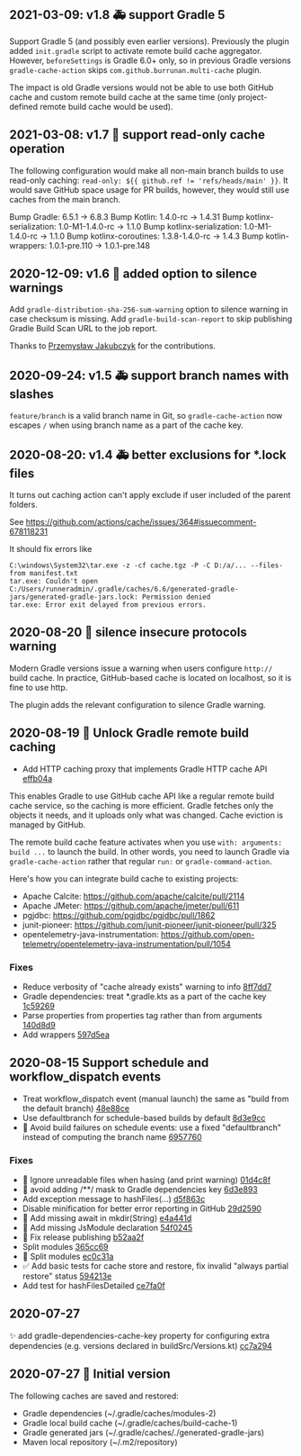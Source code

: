 ## 2021-03-09: v1.8 🚑 support Gradle 5

Support Gradle 5 (and possibly even earlier versions).
Previously the plugin added `init.gradle` script to activate remote build cache aggregator.
However, `beforeSettings` is Gradle 6.0+ only, so in previous Gradle versions
`gradle-cache-action` skips `com.github.burrunan.multi-cache` plugin.

The impact is old Gradle versions would not be able to use both GitHub cache and
custom remote build cache at the same time (only project-defined remote build cache would be used).

## 2021-03-08: v1.7 🚀 support read-only cache operation

The following configuration would make all non-main branch builds to use read-only caching:
`read-only: ${{ github.ref != 'refs/heads/main' }}`.
It would save GitHub space usage for PR builds, however, they would still use
caches from the main branch.

Bump Gradle: 6.5.1 -> 6.8.3
Bump Kotlin: 1.4.0-rc -> 1.4.31
Bump kotlinx-serialization: 1.0-M1-1.4.0-rc -> 1.1.0
Bump kotlinx-serialization: 1.0-M1-1.4.0-rc -> 1.1.0
Bump kotlinx-coroutines: 1.3.8-1.4.0-rc -> 1.4.3
Bump kotlin-wrappers: 1.0.1-pre.110 -> 1.0.1-pre.148

## 2020-12-09: v1.6 🚀 added option to silence warnings

Add `gradle-distribution-sha-256-sum-warning` option to silence warning in case checksum is missing.
Add `gradle-build-scan-report` to skip publishing Gradle Build Scan URL to the job report.

Thanks to [Przemysław Jakubczyk](https://github.com/pjakubczyk) for the contributions.

## 2020-09-24: v1.5 🚑 support branch names with slashes

`feature/branch` is a valid branch name in Git, so `gradle-cache-action` now escapes `/` when
using branch name as a part of the cache key.

## 2020-08-20: v1.4 🚑 better exclusions for *.lock files

It turns out caching action can't apply exclude if user included of the parent folders.

See https://github.com/actions/cache/issues/364#issuecomment-678118231

It should fix errors like

```
C:\windows\System32\tar.exe -z -cf cache.tgz -P -C D:/a/... --files-from manifest.txt
tar.exe: Couldn't open C:/Users/runneradmin/.gradle/caches/6.6/generated-gradle-jars/generated-gradle-jars.lock: Permission denied
tar.exe: Error exit delayed from previous errors.
```

## 2020-08-20 🙈 silence insecure protocols warning

Modern Gradle versions issue a warning when users configure `http://` build cache.
In practice, GitHub-based cache is located on localhost, so it is fine to use http.

The plugin adds the relevant configuration to silence Gradle warning.

## 2020-08-19 🚀 Unlock Gradle remote build caching

* Add HTTP caching proxy that implements Gradle HTTP cache API [effb04a](https://github.com/burrunan/gradle-cache-action/commit/effb04a)

This enables Gradle to use GitHub cache API like a regular remote build cache service,
so the caching is more efficient. Gradle fetches only the objects it needs,
and it uploads only what was changed. Cache eviction is managed by GitHub.

The remote build cache feature activates when you use `with: arguments: build ...`
to launch the build. In other words, you need to launch Gradle via `gradle-cache-action`
rather that regular `run:` or `gradle-command-action`.

Here's how you can integrate build cache to existing projects:

* Apache Calcite: https://github.com/apache/calcite/pull/2114
* Apache JMeter: https://github.com/apache/jmeter/pull/611
* pgjdbc: https://github.com/pgjdbc/pgjdbc/pull/1862
* junit-pioneer: https://github.com/junit-pioneer/junit-pioneer/pull/325
* opentelemetry-java-instrumentation: https://github.com/open-telemetry/opentelemetry-java-instrumentation/pull/1054

### Fixes

* Reduce verbosity of "cache already exists" warning to info [8ff7dd7](https://github.com/burrunan/gradle-cache-action/commit/8ff7dd7)
* Gradle dependencies: treat *.gradle.kts as a part of the cache key [1c59269](https://github.com/burrunan/gradle-cache-action/commit/1c59269)
* Parse properties from properties tag rather than from arguments [140d8d9](https://github.com/burrunan/gradle-cache-action/commit/140d8d9)
* Add wrappers [597d5ea](https://github.com/burrunan/gradle-cache-action/commit/597d5ea)

## 2020-08-15 Support schedule and workflow_dispatch events

* Treat workflow_dispatch event (manual launch) the same as "build from the default branch) [48e88ce](https://github.com/burrunan/gradle-cache-action/commit/48e88ce)
* Use defaultbranch for schedule-based builds by default [8d3e9cc](https://github.com/burrunan/gradle-cache-action/commit/8d3e9cc)
* 🐛 Avoid build failures on schedule events: use a fixed "defaultbranch" instead of computing the branch name [6957760](https://github.com/burrunan/gradle-cache-action/commit/6957760)

### Fixes

* 🥅 Ignore unreadable files when hasing (and print warning) [01d4c8f](https://github.com/burrunan/gradle-cache-action/commit/01d4c8f)
* 🐛 avoid adding /**/ mask to Gradle dependencies key [6d3e893](https://github.com/burrunan/gradle-cache-action/commit/6d3e893)
* Add exception message to hashFiles(...) [d5f863c](https://github.com/burrunan/gradle-cache-action/commit/d5f863c)
* Disable minification for better error reporting in GitHub [29d2590](https://github.com/burrunan/gradle-cache-action/commit/29d2590)
* 🐛 Add missing await in mkdir(String) [e4a441d](https://github.com/burrunan/gradle-cache-action/commit/e4a441d)
* 🐛 Add missing JsModule declaration [54f0245](https://github.com/burrunan/gradle-cache-action/commit/54f0245)
* 🐛 Fix release publishing [b52aa2f](https://github.com/burrunan/gradle-cache-action/commit/b52aa2f)
* Split modules [365cc69](https://github.com/burrunan/gradle-cache-action/commit/365cc69)
* 🔨 Split modules [ec0c31a](https://github.com/burrunan/gradle-cache-action/commit/ec0c31a)
* ✅ Add basic tests for cache store and restore, fix invalid "always partial restore" status [594213e](https://github.com/burrunan/gradle-cache-action/commit/594213e)
* Add test for hashFilesDetailed [ce7fa0f](https://github.com/burrunan/gradle-cache-action/commit/ce7fa0f)

## 2020-07-27

✨ add gradle-dependencies-cache-key property for configuring extra dependencies (e.g. versions declared in buildSrc/Versions.kt) [cc7a294](https://github.com/burrunan/gradle-cache-action/commit/cc7a294)

## 2020-07-27 🎉 Initial version

The following caches are saved and restored:
* Gradle dependencies (~/.gradle/caches/modules-2)
* Gradle local build cache (~/.gradle/caches/build-cache-1)
* Gradle generated jars (~/.gradle/caches/*.*/generated-gradle-jars)
* Maven local repository (~/.m2/repository)
